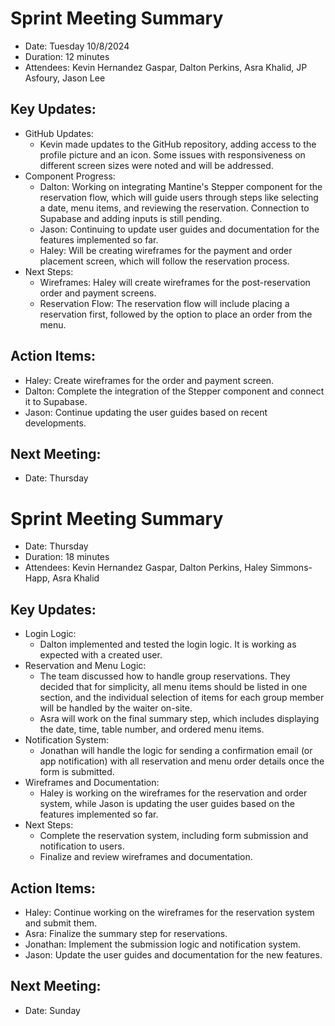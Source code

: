 # Sprint Meeting Summary
- Date: Tuesday 10/8/2024
- Duration: 12 minutes
- Attendees: Kevin Hernandez Gaspar, Dalton Perkins, Asra Khalid, JP Asfoury, Jason Lee

## Key Updates:
  - GitHub Updates:
    - Kevin made updates to the GitHub repository, adding access to the profile picture and an icon. Some issues with responsiveness on different screen sizes were noted and will be addressed.
  - Component Progress:
    - Dalton: Working on integrating Mantine's Stepper component for the reservation flow, which will guide users through steps like selecting a date, menu items, and reviewing the reservation. Connection to Supabase and adding inputs is still pending.
    - Jason: Continuing to update user guides and documentation for the features implemented so far.
    - Haley: Will be creating wireframes for the payment and order placement screen, which will follow the reservation process.
  - Next Steps:
    - Wireframes: Haley will create wireframes for the post-reservation order and payment screens.
    - Reservation Flow: The reservation flow will include placing a reservation first, followed by the option to place an order from the menu.
 ## Action Items:
  - Haley: Create wireframes for the order and payment screen.
  - Dalton: Complete the integration of the Stepper component and connect it to Supabase.
  - Jason: Continue updating the user guides based on recent developments.
 ## Next Meeting:
  - Date: Thursday

# Sprint Meeting Summary
- Date: Thursday
- Duration: 18 minutes
- Attendees: Kevin Hernandez Gaspar, Dalton Perkins, Haley Simmons-Happ, Asra Khalid

## Key Updates:
  - Login Logic:
    - Dalton implemented and tested the login logic. It is working as expected with a created user.
  - Reservation and Menu Logic:
    - The team discussed how to handle group reservations. They decided that for simplicity, all menu items should be listed in one section, and the individual selection of items for each group member will be handled by the waiter on-site.
    - Asra will work on the final summary step, which includes displaying the date, time, table number, and ordered menu items.
  - Notification System:
    - Jonathan will handle the logic for sending a confirmation email (or app notification) with all reservation and menu order details once the form is submitted.
  - Wireframes and Documentation:
    - Haley is working on the wireframes for the reservation and order system, while Jason is updating the user guides based on the features implemented so far.
  - Next Steps:
    - Complete the reservation system, including form submission and notification to users.
    - Finalize and review wireframes and documentation.
 ## Action Items:
   - Haley: Continue working on the wireframes for the reservation system and submit them.
   - Asra: Finalize the summary step for reservations.
   - Jonathan: Implement the submission logic and notification system.
   - Jason: Update the user guides and documentation for the new features.
 ## Next Meeting:
  - Date: Sunday
